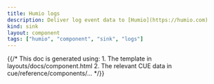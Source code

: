 ```yaml
---
title: Humio logs
description: Deliver log event data to [Humio](https://humio.com)
kind: sink
layout: component
tags: ["humio", "component", "sink", "logs"]
---
```


{{/* This doc is generated using:
     1. The template in layouts/docs/component.html
     2. The relevant CUE data in cue/reference/components/... */}}
